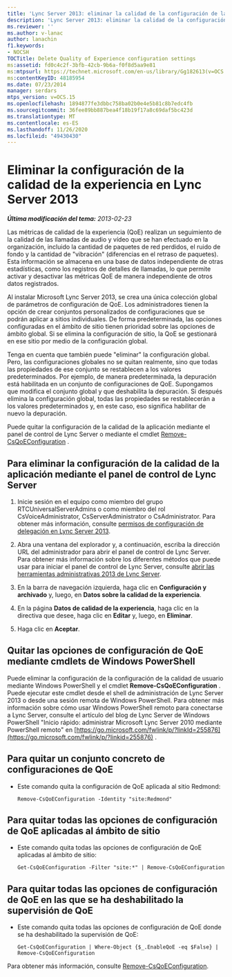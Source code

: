 ```yaml
---
title: 'Lync Server 2013: eliminar la calidad de la configuración de la experiencia'
description: 'Lync Server 2013: eliminar la calidad de la configuración de la experiencia.'
ms.reviewer: ''
ms.author: v-lanac
author: lanachin
f1.keywords:
- NOCSH
TOCTitle: Delete Quality of Experience configuration settings
ms:assetid: fd0c4c2f-3bfb-42cb-9b6a-f0f8d5aa9e81
ms:mtpsurl: https://technet.microsoft.com/en-us/library/Gg182613(v=OCS.15)
ms:contentKeyID: 48185954
ms.date: 07/23/2014
manager: serdars
mtps_version: v=OCS.15
ms.openlocfilehash: 1894877fe3dbbc758ba02b0e4e5b81c8b7edc4fb
ms.sourcegitcommit: 36fee89bb887bea4f18b19f17a8c69daf5bc423d
ms.translationtype: MT
ms.contentlocale: es-ES
ms.lasthandoff: 11/26/2020
ms.locfileid: "49430430"
---
```

# <a name="delete-quality-of-experience-configuration-settings-in-lync-server-2013"></a>Eliminar la configuración de la calidad de la experiencia en Lync Server 2013

<div data-xmlns="http://www.w3.org/1999/xhtml">

<div class="topic" data-xmlns="http://www.w3.org/1999/xhtml" data-msxsl="urn:schemas-microsoft-com:xslt" data-cs="https://msdn.microsoft.com/">

<div data-asp="https://msdn2.microsoft.com/asp">



</div>

<div id="mainSection">

<div id="mainBody">

<span> </span>

_**Última modificación del tema:** 2013-02-23_

Las métricas de calidad de la experiencia (QoE) realizan un seguimiento de la calidad de las llamadas de audio y vídeo que se han efectuado en la organización, incluido la cantidad de paquetes de red perdidos, el ruido de fondo y la cantidad de "vibración" (diferencias en el retraso de paquetes). Esta información se almacena en una base de datos independiente de otras estadísticas, como los registros de detalles de llamadas, lo que permite activar y desactivar las métricas QoE de manera independiente de otros datos registrados.

Al instalar Microsoft Lync Server 2013, se crea una única colección global de parámetros de configuración de QoE. Los administradores tienen la opción de crear conjuntos personalizados de configuraciones que se podrán aplicar a sitios individuales. De forma predeterminada, las opciones configuradas en el ámbito de sitio tienen prioridad sobre las opciones de ámbito global. Si se elimina la configuración de sitio, la QoE se gestionará en ese sitio por medio de la configuración global.

Tenga en cuenta que también puede "eliminar" la configuración global. Pero, las configuraciones globales no se quitan realmente, sino que todas las propiedades de ese conjunto se restablecen a los valores predeterminados. Por ejemplo, de manera predeterminada, la depuración está habilitada en un conjunto de configuraciones de QoE. Supongamos que modifica el conjunto global y que deshabilita la depuración. Si después elimina la configuración global, todas las propiedades se restablecerán a los valores predeterminados y, en este caso, eso significa habilitar de nuevo la depuración.

Puede quitar la configuración de la calidad de la aplicación mediante el panel de control de Lync Server o mediante el cmdlet [Remove-CsQoEConfiguration](https://docs.microsoft.com/powershell/module/skype/Remove-CsQoEConfiguration) .

<div>

## <a name="to-delete-qoe-configuration-settings-by-using-lync-server-control-panel"></a>Para eliminar la configuración de la calidad de la aplicación mediante el panel de control de Lync Server

1.  Inicie sesión en el equipo como miembro del grupo RTCUniversalServerAdmins o como miembro del rol CsVoiceAdministrator, CsServerAdministrator o CsAdministrator. Para obtener más información, consulte [permisos de configuración de delegación en Lync Server 2013](lync-server-2013-delegate-setup-permissions.md).

2.  Abra una ventana del explorador y, a continuación, escriba la dirección URL del administrador para abrir el panel de control de Lync Server. Para obtener más información sobre los diferentes métodos que puede usar para iniciar el panel de control de Lync Server, consulte [abrir las herramientas administrativas 2013 de Lync Server](lync-server-2013-open-lync-server-administrative-tools.md).

3.  En la barra de navegación izquierda, haga clic en **Configuración y archivado** y, luego, en **Datos sobre la calidad de la experiencia**.

4.  En la página **Datos de calidad de la experiencia**, haga clic en la directiva que desee, haga clic en **Editar** y, luego, en **Eliminar**.

5.  Haga clic en **Aceptar**.

</div>

<div>

## <a name="removing-qoe-configuration-settings-by-using-windows-powershell-cmdlets"></a>Quitar las opciones de configuración de QoE mediante cmdlets de Windows PowerShell

Puede eliminar la configuración de la configuración de la calidad de usuario mediante Windows PowerShell y el cmdlet **Remove-CsQoEConfiguration** . Puede ejecutar este cmdlet desde el shell de administración de Lync Server 2013 o desde una sesión remota de Windows PowerShell. Para obtener más información sobre cómo usar Windows PowerShell remoto para conectarse a Lync Server, consulte el artículo del blog de Lync Server de Windows PowerShell "Inicio rápido: administrar Microsoft Lync Server 2010 mediante PowerShell remoto" en [https://go.microsoft.com/fwlink/p/?linkId=255876](https://go.microsoft.com/fwlink/p/?linkid=255876) .

<div>

## <a name="to-remove-a-specified-collection-of-qoe-configuration-settings"></a>Para quitar un conjunto concreto de configuraciones de QoE

  - Este comando quita la configuración de QoE aplicada al sitio Redmond:
    
        Remove-CsQoEConfiguration -Identity "site:Redmond"

</div>

<div>

## <a name="to-remove-all-of-the-qoe-configuration-settings-applied-to-the-site-scope"></a>Para quitar todas las opciones de configuración de QoE aplicadas al ámbito de sitio

  - Este comando quita todas las opciones de configuración de QoE aplicadas al ámbito de sitio:
    
        Get-CsQoEConfiguration -Filter "site:*" | Remove-CsQoEConfiguration

</div>

<div>

## <a name="to-remove-all-of-the-qoe-configuration-settings-where-qoe-monitoring-is-disabled"></a>Para quitar todas las opciones de configuración de QoE en las que se ha deshabilitado la supervisión de QoE

  - Este comando quita todas las opciones de configuración de QoE donde se ha deshabilitado la supervisión de QoE:
    
        Get-CsQoEConfiguration | Where-Object {$_.EnableQoE -eq $False} | Remove-CsQoEConfiguration

</div>

Para obtener más información, consulte [Remove-CsQoEConfiguration](https://docs.microsoft.com/powershell/module/skype/Remove-CsQoEConfiguration).

</div>

</div>

<span> </span>

</div>

</div>

</div>

